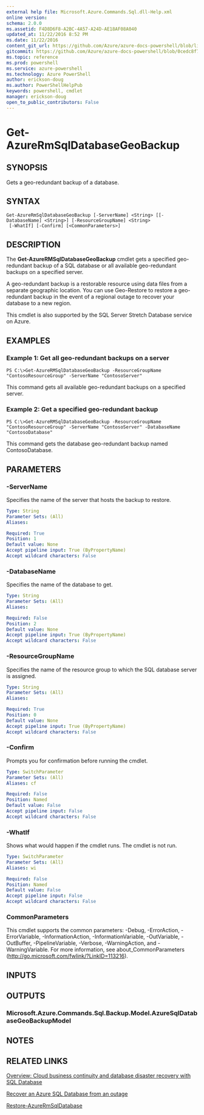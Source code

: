 ```yaml
---
external help file: Microsoft.Azure.Commands.Sql.dll-Help.xml
online version: 
schema: 2.0.0
ms.assetid: F4D8D6F8-A2BC-4A57-A24D-AE18AF08A040
updated_at: 11/22/2016 8:52 PM
ms.date: 11/22/2016
content_git_url: https://github.com/Azure/azure-docs-powershell/blob/live/azureps-cmdlets-docs/ResourceManager/AzureRM.Sql/v2.2.0/Get-AzureRMSqlDatabaseGeoBackup.md
gitcommit: https://github.com/Azure/azure-docs-powershell/blob/0cedc8f73bc96cf5ac4c69144e17b3de601fd3cc/azureps-cmdlets-docs/ResourceManager/AzureRM.Sql/v2.2.0/Get-AzureRMSqlDatabaseGeoBackup.md
ms.topic: reference
ms.prod: powershell
ms.service: azure-powershell
ms.technology: Azure PowerShell
author: erickson-doug
ms.author: PowerShellHelpPub
keywords: powershell, cmdlet
manager: erickson-doug
open_to_public_contributors: False
---
```


# Get-AzureRmSqlDatabaseGeoBackup

## SYNOPSIS
Gets a geo-redundant backup of a database.

## SYNTAX

```
Get-AzureRmSqlDatabaseGeoBackup [-ServerName] <String> [[-DatabaseName] <String>] [-ResourceGroupName] <String>
 [-WhatIf] [-Confirm] [<CommonParameters>]
```

## DESCRIPTION
The **Get-AzureRMSqlDatabaseGeoBackup** cmdlet gets a specified geo-redundant backup of a SQL database or all available geo-redundant backups on a specified server.

A geo-redundant backup is a restorable resource using data files from a separate geographic location.
You can use Geo-Restore to restore a geo-redundant backup in the event of a regional outage to recover your database to a new region.

This cmdlet is also supported by the SQL Server Stretch Database service on Azure.

## EXAMPLES

### Example 1: Get all geo-redundant backups on a server
```
PS C:\>Get-AzureRMSqlDatabaseGeoBackup -ResourceGroupName "ContosoResourceGroup" -ServerName "ContosoServer"
```

This command gets all available geo-redundant backups on a specified server.

### Example 2: Get a specified geo-redundant backup
```
PS C:\>Get-AzureRMSqlDatabaseGeoBackup -ResourceGroupName "ContosoResourceGroup" -ServerName "ContosoServer" -DatabaseName "ContosoDatabase"
```

This command gets the database geo-redundant backup named ContosoDatabase.

## PARAMETERS

### -ServerName
Specifies the name of the server that hosts the backup to restore.

```yaml
Type: String
Parameter Sets: (All)
Aliases: 

Required: True
Position: 1
Default value: None
Accept pipeline input: True (ByPropertyName)
Accept wildcard characters: False
```

### -DatabaseName
Specifies the name of the database to get.

```yaml
Type: String
Parameter Sets: (All)
Aliases: 

Required: False
Position: 2
Default value: None
Accept pipeline input: True (ByPropertyName)
Accept wildcard characters: False
```

### -ResourceGroupName
Specifies the name of the resource group to which the SQL database server is assigned.

```yaml
Type: String
Parameter Sets: (All)
Aliases: 

Required: True
Position: 0
Default value: None
Accept pipeline input: True (ByPropertyName)
Accept wildcard characters: False
```

### -Confirm
Prompts you for confirmation before running the cmdlet.

```yaml
Type: SwitchParameter
Parameter Sets: (All)
Aliases: cf

Required: False
Position: Named
Default value: False
Accept pipeline input: False
Accept wildcard characters: False
```

### -WhatIf
Shows what would happen if the cmdlet runs.
The cmdlet is not run.

```yaml
Type: SwitchParameter
Parameter Sets: (All)
Aliases: wi

Required: False
Position: Named
Default value: False
Accept pipeline input: False
Accept wildcard characters: False
```

### CommonParameters
This cmdlet supports the common parameters: -Debug, -ErrorAction, -ErrorVariable, -InformationAction, -InformationVariable, -OutVariable, -OutBuffer, -PipelineVariable, -Verbose, -WarningAction, and -WarningVariable. For more information, see about_CommonParameters (http://go.microsoft.com/fwlink/?LinkID=113216).

## INPUTS

## OUTPUTS

### Microsoft.Azure.Commands.Sql.Backup.Model.AzureSqlDatabaseGeoBackupModel

## NOTES

## RELATED LINKS

[Overview: Cloud business continuity and database disaster recovery with SQL Database](http://go.microsoft.com/fwlink/?LinkId=746881)

[Recover an Azure SQL Database from an outage](http://go.microsoft.com/fwlink/?LinkId=746882)

[Restore-AzureRmSqlDatabase](xref:ResourceManager/AzureRM.Sql/v2.2.0/Restore-AzureRmSqlDatabase.md)


